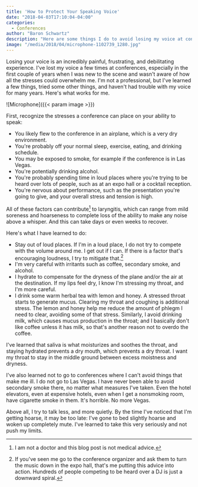 ```yaml
---
title: 'How to Protect Your Speaking Voice'
date: "2018-04-03T17:10:04-04:00"
categories:
  - Conferences
author: "Baron Schwartz"
description: "Here are some things I do to avoid losing my voice at conferences."
image: "/media/2018/04/microphone-1102739_1280.jpg"
---
```


Losing your voice is an incredibly painful, frustrating, and debilitating
experience.  I've lost my voice a few times at conferences, especially in the
first couple of years when I was new to the scene and wasn't aware of how all
the stresses could overwhelm me. I'm not a professional, but I've learned a few
things, tried some other things, and haven't had trouble with my voice for many
years. Here's what works for me.

![Microphone]({{< param image >}})

<!--more-->

First, recognize the stresses a conference can place on your ability to speak:

- You likely flew to the conference in an airplane, which is a very dry
  environment.
- You're probably off your normal sleep, exercise, eating, and drinking
  schedule.
- You may be exposed to smoke, for example if the conference is in Las Vegas.
- You're potentially drinking alcohol.
- You're probably spending time in loud places where you're trying to be heard
  over lots of people, such as at an expo hall or a cocktail reception.
- You're nervous about performance, such as the presentation you're going to
  give, and your overall stress and tension is high.

All of these factors can contribute[^doctor] to laryngitis, which can range from
mild soreness and hoarseness to complete loss of the ability to make any noise
above a whisper. And this can take days or even weeks to recover.

Here's what I have learned to do:

- Stay out of loud places. If I'm in a loud place, I do not try to compete with
  the volume around me. I get out if I can. If there is a factor that's
  encouraging loudness, I try to mitigate that.[^dj]
- I'm very careful with irritants such as coffee, secondary smoke, and alcohol.
- I hydrate to compensate for the dryness of the plane and/or the air at the
  destination. If my lips feel dry, I know I'm stressing my throat, and I'm more
  careful.
- I drink some warm herbal tea with lemon and honey. A stressed throat starts to
  generate mucus. Clearing my throat and coughing is additional stress. The
  lemon and honey help me reduce the amount of phlegm I need to clear, avoiding
  some of that stress. Similarly, I avoid drinking milk, which causes mucus
  production in the throat; and I basically don't like coffee unless it has
  milk, so that's another reason not to overdo the coffee.

I've learned that saliva is what moisturizes and soothes the throat, and staying
hydrated prevents a dry mouth, which prevents a dry throat. I want my throat to
stay in the middle ground between excess moistness and dryness.

I've also learned not to go to conferences where I can't avoid things that make
me ill. I do not go to Las Vegas. I have never been able to avoid secondary
smoke there, no matter what measures I've taken. Even the hotel elevators, even
at expensive hotels, even when I get a nonsmoking room, have cigarette smoke in
them. It's horrible. No more Vegas.

Above all, I try to talk less, and more quietly. By the time I've noticed that
I'm getting hoarse, it may be too late: I've gone to bed slightly hoarse and
woken up completely mute. I've learned to take this very seriously and not push
my limits.
  
[^doctor]: I am not a doctor and this blog post is not medical advice.

[^dj]: If you've seen me go to the conference organizer and ask them to turn the music down in the expo hall, that's me putting this advice into action.  Hundreds of people competing to be heard over a DJ is just a downward spiral.

